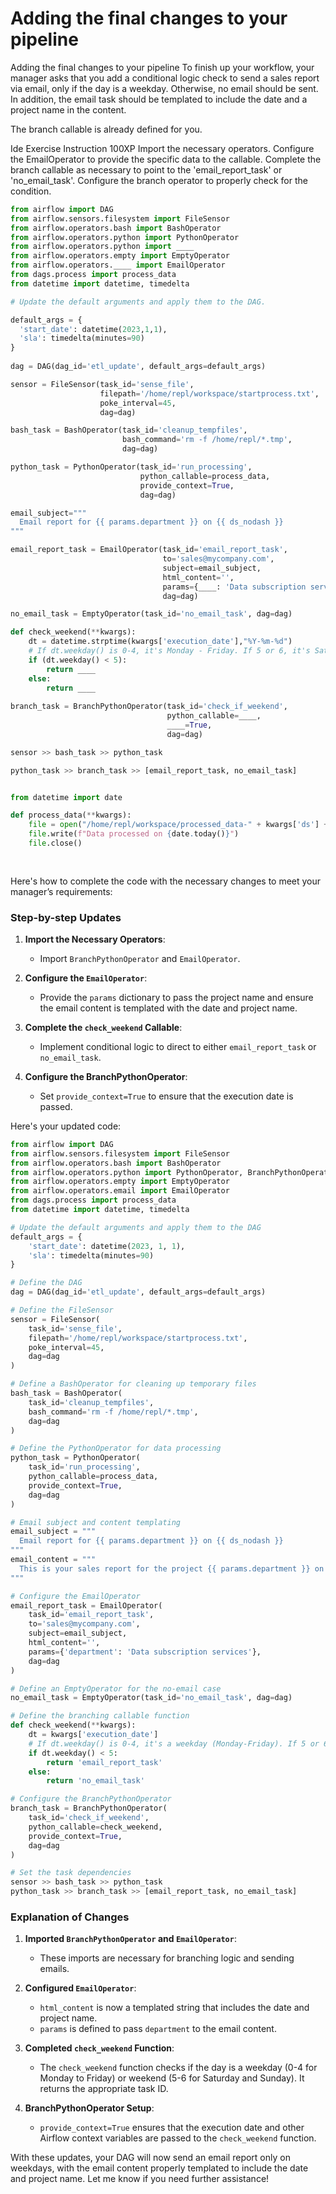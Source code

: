 # Adding the final changes to your pipeline

Adding the final changes to your pipeline
To finish up your workflow, your manager asks that you add a conditional logic check to send a sales report via email, only if the day is a weekday. Otherwise, no email should be sent. In addition, the email task should be templated to include the date and a project name in the content.

The branch callable is already defined for you.

Ide Exercise Instruction
100XP
Import the necessary operators.
Configure the EmailOperator to provide the specific data to the callable.
Complete the branch callable as necessary to point to the 'email_report_task' or 'no_email_task'.
Configure the branch operator to properly check for the condition.

```pipeline.py
from airflow import DAG
from airflow.sensors.filesystem import FileSensor
from airflow.operators.bash import BashOperator
from airflow.operators.python import PythonOperator
from airflow.operators.python import ____
from airflow.operators.empty import EmptyOperator
from airflow.operators.____ import EmailOperator
from dags.process import process_data
from datetime import datetime, timedelta

# Update the default arguments and apply them to the DAG.

default_args = {
  'start_date': datetime(2023,1,1),
  'sla': timedelta(minutes=90)
}
    
dag = DAG(dag_id='etl_update', default_args=default_args)

sensor = FileSensor(task_id='sense_file', 
                    filepath='/home/repl/workspace/startprocess.txt',
                    poke_interval=45,
                    dag=dag)

bash_task = BashOperator(task_id='cleanup_tempfiles', 
                         bash_command='rm -f /home/repl/*.tmp',
                         dag=dag)

python_task = PythonOperator(task_id='run_processing', 
                             python_callable=process_data,
                             provide_context=True,
                             dag=dag)

email_subject="""
  Email report for {{ params.department }} on {{ ds_nodash }}
"""

email_report_task = EmailOperator(task_id='email_report_task',
                                  to='sales@mycompany.com',
                                  subject=email_subject,
                                  html_content='',
                                  params={____: 'Data subscription services'},
                                  dag=dag)

no_email_task = EmptyOperator(task_id='no_email_task', dag=dag)

def check_weekend(**kwargs):
    dt = datetime.strptime(kwargs['execution_date'],"%Y-%m-%d")
    # If dt.weekday() is 0-4, it's Monday - Friday. If 5 or 6, it's Sat / Sun.
    if (dt.weekday() < 5):
        return ____
    else:
        return ____
    
branch_task = BranchPythonOperator(task_id='check_if_weekend',
                                   python_callable=____,
                                   ____=True,                                
                                   dag=dag)

sensor >> bash_task >> python_task

python_task >> branch_task >> [email_report_task, no_email_task]

```

```process.py

from datetime import date

def process_data(**kwargs):
    file = open("/home/repl/workspace/processed_data-" + kwargs['ds'] + ".tmp", "w")
    file.write(f"Data processed on {date.today()}")
    file.close()
  
  
```

Here's how to complete the code with the necessary changes to meet your manager’s requirements:

### Step-by-step Updates
1. **Import the Necessary Operators**:
   - Import `BranchPythonOperator` and `EmailOperator`.

2. **Configure the `EmailOperator`**:
   - Provide the `params` dictionary to pass the project name and ensure the email content is templated with the date and project name.

3. **Complete the `check_weekend` Callable**:
   - Implement conditional logic to direct to either `email_report_task` or `no_email_task`.

4. **Configure the BranchPythonOperator**:
   - Set `provide_context=True` to ensure that the execution date is passed.

Here's your updated code:

```python
from airflow import DAG
from airflow.sensors.filesystem import FileSensor
from airflow.operators.bash import BashOperator
from airflow.operators.python import PythonOperator, BranchPythonOperator
from airflow.operators.empty import EmptyOperator
from airflow.operators.email import EmailOperator
from dags.process import process_data
from datetime import datetime, timedelta

# Update the default arguments and apply them to the DAG
default_args = {
    'start_date': datetime(2023, 1, 1),
    'sla': timedelta(minutes=90)
}

# Define the DAG
dag = DAG(dag_id='etl_update', default_args=default_args)

# Define the FileSensor
sensor = FileSensor(
    task_id='sense_file',
    filepath='/home/repl/workspace/startprocess.txt',
    poke_interval=45,
    dag=dag
)

# Define a BashOperator for cleaning up temporary files
bash_task = BashOperator(
    task_id='cleanup_tempfiles',
    bash_command='rm -f /home/repl/*.tmp',
    dag=dag
)

# Define the PythonOperator for data processing
python_task = PythonOperator(
    task_id='run_processing',
    python_callable=process_data,
    provide_context=True,
    dag=dag
)

# Email subject and content templating
email_subject = """
  Email report for {{ params.department }} on {{ ds_nodash }}
"""
email_content = """
  This is your sales report for the project {{ params.department }} on {{ ds_nodash }}.
"""

# Configure the EmailOperator
email_report_task = EmailOperator(
    task_id='email_report_task',
    to='sales@mycompany.com',
    subject=email_subject,
    html_content='',
    params={'department': 'Data subscription services'},
    dag=dag
)

# Define an EmptyOperator for the no-email case
no_email_task = EmptyOperator(task_id='no_email_task', dag=dag)

# Define the branching callable function
def check_weekend(**kwargs):
    dt = kwargs['execution_date']
    # If dt.weekday() is 0-4, it's a weekday (Monday-Friday). If 5 or 6, it's the weekend.
    if dt.weekday() < 5:
        return 'email_report_task'
    else:
        return 'no_email_task'

# Configure the BranchPythonOperator
branch_task = BranchPythonOperator(
    task_id='check_if_weekend',
    python_callable=check_weekend,
    provide_context=True,
    dag=dag
)

# Set the task dependencies
sensor >> bash_task >> python_task
python_task >> branch_task >> [email_report_task, no_email_task]
```

### Explanation of Changes
1. **Imported `BranchPythonOperator` and `EmailOperator`**:
   - These imports are necessary for branching logic and sending emails.

2. **Configured `EmailOperator`**:
   - `html_content` is now a templated string that includes the date and project name.
   - `params` is defined to pass `department` to the email content.

3. **Completed `check_weekend` Function**:
   - The `check_weekend` function checks if the day is a weekday (0-4 for Monday to Friday) or weekend (5-6 for Saturday and Sunday). It returns the appropriate task ID.

4. **BranchPythonOperator Setup**:
   - `provide_context=True` ensures that the execution date and other Airflow context variables are passed to the `check_weekend` function.

With these updates, your DAG will now send an email report only on weekdays, with the email content properly templated to include the date and project name. Let me know if you need further assistance!
